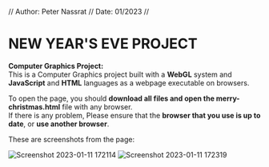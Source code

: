 // Author: Peter Nassrat // Date: 01/2023 //
# NEW YEAR'S EVE PROJECT
**Computer Graphics Project:**\
This is a Computer Graphics project built with a **WebGL** system and **JavaScript** and **HTML** languages as a webpage executable on browsers.

To open the page, you should **download all files and open the merry-christmas.html** file with any browser.\
If there is any problem, Please ensure that the **browser that you use is up to date**, or **use another browser**.

These are screenshots from the page:

![Screenshot 2023-01-11 172114](https://user-images.githubusercontent.com/93524169/211844744-b66bafb1-49e2-4555-a53f-3d60dd16d337.png)
![Screenshot 2023-01-11 172319](https://user-images.githubusercontent.com/93524169/211845292-a0e62858-715e-4175-9cf5-04696a0c6e04.png)

